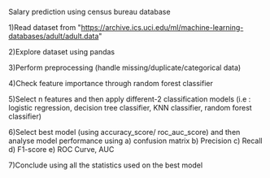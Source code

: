 Salary prediction using census bureau database

1)Read dataset from "https://archive.ics.uci.edu/ml/machine-learning-databases/adult/adult.data"

2)Explore dataset using pandas

3)Perform preprocessing (handle missing/duplicate/categorical data)

4)Check feature importance through random forest classifier

5)Select n features and then apply different-2 classification models (i.e : logistic regression, decision tree classifier, KNN classifier, random forest classifier)

6)Select best model (using accuracy_score/ roc_auc_score) and then analyse model performance using a) confusion matrix b) Precision c) Recall d) F1-score e) ROC Curve, AUC

7)Conclude using all the statistics used on the best model
